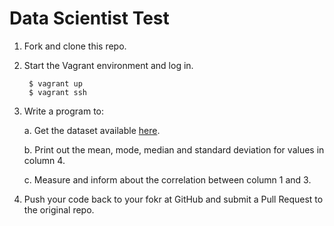 Data Scientist Test
===================

1. Fork and clone this repo.

2. Start the Vagrant environment and log in.

        $ vagrant up
        $ vagrant ssh

3. Write a program to:

    a. Get the dataset available [here].

    b. Print out the mean, mode, median and standard deviation for values in
       column 4.

    c. Measure and inform about the correlation between column 1 and 3.

4. Push your code back to your fokr at GitHub and submit a Pull Request to the
original repo.



[here]: https://www.random.org/integers/?num=100&min=1&max=100&col=4&base=10&format=plain&rnd=new
